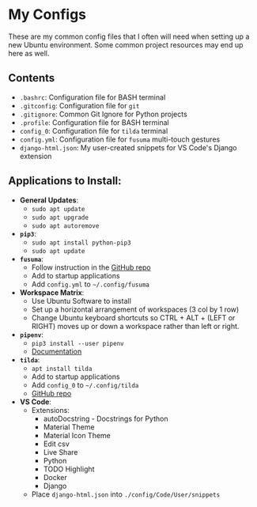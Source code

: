 # My Configs

These are my common config files that I often will need when setting up a new Ubuntu environment. Some common project resources may end up here as well.

## Contents
- `.bashrc`: Configuration file for BASH terminal
- `.gitconfig`: Configuration file for `git`
- `.gitignore`: Common Git Ignore for Python projects
- `.profile`: Configuration file for BASH terminal
- `config_0`: Configuration file for `tilda` terminal
- `config.yml`: Configuration file for `fusuma` multi-touch gestures
- `django-html.json`: My user-created snippets for VS Code's Django extension

## Applications to Install:
- **General Updates**:
  - `sudo apt update`
  - `sudo apt upgrade`
  - `sudo apt autoremove`
- **`pip3`**: 
  - `sudo apt install python-pip3`
  - `sudo apt update`
- **`fusuma`**: 
  - Follow instruction in the [GitHub repo](https://github.com/iberianpig/fusuma)
  - Add to startup applications
  - Add `config.yml` to `~/.config/fusuma`
- **Workspace Matrix**:
  - Use Ubuntu Software to install 
  - Set up a horizontal arrangement of workspaces (3 col by 1 row)
  - Change Ubuntu keyboard shortcuts so CTRL + ALT + (LEFT or RIGHT) moves up or down a workspace rather than left or right.
- **`pipenv`**:
  - `pip3 install --user pipenv` 
  - [Documentation](https://pipenv.readthedocs.io/en/latest/install/#installing-pipenv)
- **`tilda`**:
  - `apt install tilda`
  - Add to startup applications
  - Add `config_0` to `~/.config/tilda`
  - [GitHub repo](https://github.com/lanoxx/tilda)
- **VS Code**:
  - Extensions:
    - autoDocstring - Docstrings for Python
    - Material Theme
    - Material Icon Theme
    - Edit csv
    - Live Share
    - Python
    - TODO Highlight
    - Docker
    - Django
  - Place `django-html.json` into `./config/Code/User/snippets`